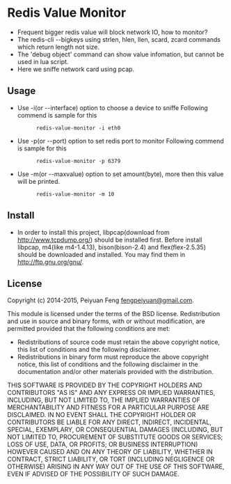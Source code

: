 # Redis Value Monitor 

* Frequent bigger redis value will block network IO, how to monitor?
* The redis-cli --bigkeys using strlen, hlen, llen, scard, zcard commands which return length not size.
* The 'debug object' command can show value infomation, but cannot be used in lua script.
* Here we sniffe network card using pcap. 

## Usage

* Use -i(or --interface) option to choose a device to sniffe
  Following commend is sample for this 
	
			redis-value-monitor -i eth0	
* Use -p(or --port) option to set redis port to monitor
  Following commend is sample for this 
	
			redis-value-monitor -p 6379	
* Use -m(or --maxvalue) option to set amount(byte), more then this value will be printed. 

			redis-value-monitor -m 10	

## Install

* In order to install this project, libpcap(download from http://www.tcpdump.org/) should be installed first. Before install libpcap, m4(like m4-1.4.13), bison(bison-2.4) and flex(flex-2.5.35) should be downloaded and installed. You may find them in http://ftp.gnu.org/gnu/.

## License

Copyright (c) 2014-2015, Peiyuan Feng <fengpeiyuan@gmail.com>.

This module is licensed under the terms of the BSD license.
Redistribution and use in source and binary forms, with or without
modification, are permitted provided that the following conditions
are met:

* Redistributions of source code must retain the above copyright notice, this list of conditions and the following disclaimer.
* Redistributions in binary form must reproduce the above copyright notice, this list of conditions and the following disclaimer in the documentation and/or other materials provided with the distribution.

THIS SOFTWARE IS PROVIDED BY THE COPYRIGHT HOLDERS AND CONTRIBUTORS
"AS IS" AND ANY EXPRESS OR IMPLIED WARRANTIES, INCLUDING, BUT NOT
LIMITED TO, THE IMPLIED WARRANTIES OF MERCHANTABILITY AND FITNESS FOR
A PARTICULAR PURPOSE ARE DISCLAIMED. IN NO EVENT SHALL THE COPYRIGHT
HOLDER OR CONTRIBUTORS BE LIABLE FOR ANY DIRECT, INDIRECT, INCIDENTAL,
SPECIAL, EXEMPLARY, OR CONSEQUENTIAL DAMAGES (INCLUDING, BUT NOT LIMITED
TO, PROCUREMENT OF SUBSTITUTE GOODS OR SERVICES; LOSS OF USE, DATA, OR
PROFITS; OR BUSINESS INTERRUPTION) HOWEVER CAUSED AND ON ANY THEORY OF
LIABILITY, WHETHER IN CONTRACT, STRICT LIABILITY, OR TORT (INCLUDING
NEGLIGENCE OR OTHERWISE) ARISING IN ANY WAY OUT OF THE USE OF THIS
SOFTWARE, EVEN IF ADVISED OF THE POSSIBILITY OF SUCH DAMAGE.
